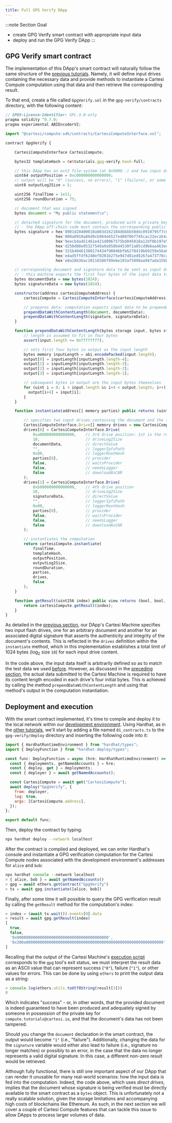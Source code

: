 ```yaml
---
title: Full GPG Verify DApp
---
```


:::note Section Goal
- create GPG Verify smart contract with appropriate input data
- deploy and run the GPG Verify DApp
:::


## GPG Verify smart contract

The implementation of this DApp's smart contract will naturally follow the same structure of the [previous tutorials](../calculator/full-dapp.md). Namely, it will define input drives containing the necessary data and provide methods to instantiate a Cartesi Compute computation using that data and then retrieve the corresponding result.

To that end, create a file called `GpgVerify.sol` in the `gpg-verify/contracts` directory, with the following content:

```javascript
// SPDX-License-Identifier: GPL-3.0-only
pragma solidity ^0.7.0;
pragma experimental ABIEncoderV2;

import "@cartesi/compute-sdk/contracts/CartesiComputeInterface.sol";

contract GpgVerify {

    CartesiComputeInterface CartesiCompute;

    bytes32 templateHash = 0x%tutorials.gpg-verify.hash-full;

    // this DApp has an ext2 file-system (at 0x9000..) and two input drives (at 0xa000.. and 0xb000..), so the output will be at 0xc000..
    uint64 outputPosition = 0xc000000000000000;
    // output will be "0" (success, no errors), "1" (failure), or some other error code that certainly fits into the minimum size of 32 bytes
    uint8 outputLog2Size = 5;

    uint256 finalTime = 1e11;
    uint256 roundDuration = 75;

    // document that was signed
    bytes document = "My public statement\n";

    // detached signature for the document, produced with a private key
    // - the DApp off-chain code must contain the corresponding public key in order to verify the signature
    bytes signature = hex'8901d20400010a003d162104dbbbb50ddc0910795f7c0b48a86d9cb964eb527e05025f19fa431f1c6465736361727465732e7475746f7269616c7340636172746573692e696f'
                      hex'000a0910a86d9cb964eb527ed88f0bf745cac22eca54a050edf5ce62ab5c8857bab9807d4b6cc4b01b47c640669f14c9457d129225d005585f7a4cec2c41bd088b0d622c4ee2'
                      hex'9eecb4a451461e421d0067575bd845818a12df0b197e525da3dea2c89f0210325d766a11da824d9469bea5add6c9f91c09098f72cca806f4b0eb3ff622531171f9ae5b855366'
                      hex'd250d08e05327549a9a958b44530f2a05cd9b6aa463eda223f16ff8655ab2e4bf7f66bb2fa29913c1f04080a24dd10e754d277c346909a3510305b7fd9ca2a4bbd412fc50818'
                      hex'331b40461380174434f90046bfb6278419b69259e56abfa504c5965e37d1aa355302d8b6aac98abe5be1c02c78d5a2e9e4df0eba43a91717407811e20b800120f349aa1b51a1'
                      hex'e4ad5ffdf6248ef0201b275e947d81ed8267a473778cab78ead5f39e60edaf9c17a6c558eeb0ca7e7acc1343a1f7a431d21598edd470a080ed377ab0c4824f95589ab1c40568'
                      hex'e8a28b36ac20116586f89ebe193af5898aa947ada15bbbb8d09e3894c33d7bdb20a8b1bc6be60ac03fdbc0be0ffdfa326c';

    // corresponding document and signature data to be sent as input drives to the off-chain Cartesi Machine
    // - this machine expects the first four bytes of the input data to encode the length of the content of interest
    bytes documentData = new bytes(1024);
    bytes signatureData = new bytes(1024);

    constructor(address cartesiComputeAddress) {
        cartesiCompute = CartesiComputeInterface(cartesiComputeAddress);

        // prepares data: computation expects input data to be prepended by four bytes that encode the length of the content
        prependDataWithContentLength(document, documentData);
        prependDataWithContentLength(signature, signatureData);
    }

    function prependDataWithContentLength(bytes storage input, bytes storage output) internal {
        // length is assumed to fit in four bytes
        assert(input.length <= 0xffffffff);

        // sets first four bytes in output as the input length
        bytes memory inputLength = abi.encodePacked(input.length);
        output[0] = inputLength[inputLength.length-4];
        output[1] = inputLength[inputLength.length-3];
        output[2] = inputLength[inputLength.length-2];
        output[3] = inputLength[inputLength.length-1];

        // subsequent bytes in output are the input bytes themselves
        for (uint i = 0; i < input.length && i+4 < output.length; i++) {
          output[i+4] = input[i];
        }
    }

    function instantiate(address[] memory parties) public returns (uint256) {

        // specifies two input drives containing the document and the signature
        CartesiComputeInterface.Drive[] memory drives = new CartesiComputeInterface.Drive[](2);
        drives[0] = CartesiComputeInterface.Drive(
            0xa000000000000000,    // 3rd drive position: 1st is the root file-system (0x8000..), 2nd is the dapp-data file-system (0x9000..)
            10,                    // driveLog2Size
            documentData,          // directValue
            "",                    // loggerIpfsPath
            0x00,                  // loggerRootHash
            parties[0],            // provider
            false,                 // waitsProvider
            false,                 // needsLogger
            false                  // downloadAsCAR
        );
        drives[1] = CartesiComputeInterface.Drive(
            0xb000000000000000,    // 4th drive position
            10,                    // driveLog2Size
            signatureData,         // directValue
            "",                    // loggerIpfsPath
            0x00,                  // loggerRootHash
            parties[0],            // provider
            false,                 // waitsProvider
            false,                 // needsLogger
            false                  // downloadAsCAR
        );

        // instantiates the computation
        return cartesiCompute.instantiate(
            finalTime,
            templateHash,
            outputPosition,
            outputLog2Size,
            roundDuration,
            parties,
            drives,
            false
        );
    }

    function getResult(uint256 index) public view returns (bool, bool, address, bytes memory) {
        return cartesiCompute.getResult(index);
    }
}
```

As detailed in the [previous section](../gpg-verify/cartesi-machine.md#full-machine-implementation), our DApp's Cartesi Machine specifies two input flash drives, one for an arbitrary document and another for an associated digital signature that asserts the authenticity and integrity of the document's contents. This is reflected in the `drives` definition within the `instantiate` method, which in this implementation establishes a total limit of 1024 bytes (log<sub>2</sub> size `10`) for each input drive content.

In the code above, the input data itself is arbitrarily defined so as to match the test data we used [before](../gpg-verify/ext2-gpg.md#test-data). However, as discussed in the [preceding section](../gpg-verify/cartesi-machine.md), the actual data submitted to the Cartesi Machine is required to have its content length encoded in each drive's four initial bytes. This is achieved by calling the method `prependDataWithContentLength` and using that method's output in the computation instantiation.


## Deployment and execution

With the smart contract implemented, it's time to compile and deploy it to the local network within our [development environment](../compute-env.md). Using Hardhat, as in the [other tutorials](../helloworld/deploy-run.md#deployment), we'll start by adding a file named `01_contracts.ts` to the `gpg-verify/deploy` directory and inserting the following code into it:

```javascript
import { HardhatRuntimeEnvironment } from "hardhat/types";
import { DeployFunction } from "hardhat-deploy/types";

const func: DeployFunction = async (hre: HardhatRuntimeEnvironment) => {
  const { deployments, getNamedAccounts } = hre;
  const { deploy, get } = deployments;
  const { deployer } = await getNamedAccounts();

  const CartesiCompute = await get("CartesiCompute");
  await deploy("GpgVerify", {
    from: deployer,
    log: true,
    args: [CartesiCompute.address],
  });
};

export default func;
```

Then, deploy the contract by typing:

```bash
npx hardhat deploy --network localhost
```

After the contract is compiled and deployed, we can enter Hardhat's console and instantiate a GPG verification computation for the Cartesi Compute nodes associated with the development environment's addresses for `alice` and `bob`:

```javascript
npx hardhat console --network localhost
> { alice, bob } = await getNamedAccounts()
> gpg = await ethers.getContract("GpgVerify")
> tx = await gpg.instantiate([alice, bob])
```

Finally, after some time it will possible to query the GPG verification result by calling the `getResult` method for the computation's index:

```javascript
> index = (await tx.wait()).events[0].data
> result = await gpg.getResult(index)
[
  true,
  false,
  '0x0000000000000000000000000000000000000000',
  '0x300a000000000000000000000000000000000000000000000000000000000000'
]
```

Recalling that the output of the Cartesi Machine's [execution script](../gpg-verify/cartesi-machine.md#final-execution-script) corresponds to the `gpg` tool's exit status, we must interpret the result data as an ASCII value that can represent success (`"0"`), failure (`"1"`), or other values for errors. This can be done by using `ethers` to print the output data as a string:

```javascript
> console.log(ethers.utils.toUtf8String(result[3]))
0
```

Which indicates "success" - or, in other words, that the provided document is indeed guaranteed to have been produced and adequately signed by someone in possession of the private key for `compute.tutorials@cartesi.io`, and that the document's data has not been tampered.

Should you change the `document` declaration in the smart contract, the output would become `"1"` (i.e., "failure"). Additionally, changing the data for the `signature` variable would either also lead to failure (i.e., signature no longer matches) or possibly to an error, in the case that the data no longer represents a valid digital signature. In this case, a different non-zero result would be retrieved.

Although fully functional, there is still one important aspect of our DApp that can render it unusable for many real-world scenarios: how the input data is fed into the computation. Indeed, the code above, which uses *direct drives*, implies that the document whose signature is being verified must be directly available to the smart contract as a `bytes` object. This is unfortunately not a really scalable solution, given the storage limitations and accompanying high costs of blockchains like Ethereum. As such, in the next section we will cover a couple of Cartesi Compute features that can tackle this issue to allow DApps to process larger volumes of data.

